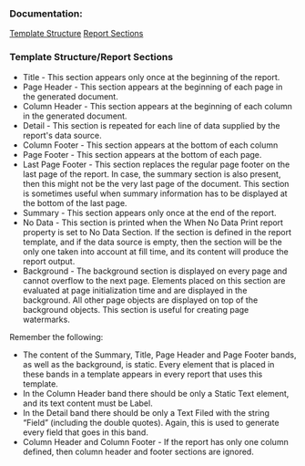 ### Documentation:

[Template Structure](https://community.jaspersoft.com/documentation/tibco-jaspersoft-studio-user-guide/v60/template-structure)
[Report Sections](https://www.tutorialspoint.com/jasper_reports/jasper_report_sections.htm)

### Template Structure/Report Sections

* Title - This section appears only once at the beginning of the report.
* Page Header - This section appears at the beginning of each page in the generated document.
* Column Header - This section appears at the beginning of each column in the generated document.
* Detail - This section is repeated for each line of data supplied by the report's data source.
* Column Footer - This section appears at the bottom of each column
* Page Footer - This section appears at the bottom of each page.
* Last Page Footer - This section replaces the regular page footer on the last page of the report.
  In case, the summary section is also present, then this might not be the very last page of the document.
  This section is sometimes useful when summary information has to be displayed at the bottom of the last page.
* Summary - This section appears only once at the end of the report.
* No Data - This section is printed when the When No Data Print report property is set to No Data Section.
  If the <noData> section is defined in the report template, and if the data source is empty,
  then the <noData> section will be the only one taken into account at fill time,
  and its content will produce the report output.
* Background - The background section is displayed on every page and cannot overflow to the next page.
  Elements placed on this section are evaluated at page initialization time and are displayed in the background.
  All other page objects are displayed on top of the background objects.
  This section is useful for creating page watermarks.

Remember the following:
* The content of the Summary, Title, Page Header and Page Footer bands, as well as the background, is static.
  Every element that is placed in these bands in a template appears in every report that uses this template.
* In the Column Header band there should be only a Static Text element, and its text content must be Label.
* In the Detail band there should be only a Text Filed with the string “Field” (including the double quotes).
  Again, this is used to generate every field that goes in this band.
* Column Header and Column Footer - If the report has only one column defined,
  then column header and footer sections are ignored.

  
